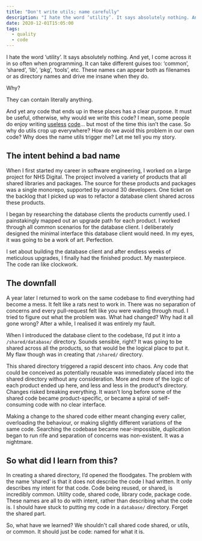 ```yaml
---
title: "Don't write utils; name carefully"
description: "I hate the word ‘utility’. It says absolutely nothing. And yet, I come across it in so often when programming. It can take different guises too: ‘common’, ‘shared’, ‘lib’, ‘pkg’, ‘tools’, etc. These names can appear both as filenames or as directory names and drive me insane when they do."
date: 2020-12-01T15:05:00
tags:
  - quality
  - code
---
```


I hate the word ‘utility’. It says absolutely nothing. And yet, I come across it in so often when programming. It can take different guises too: ‘common’, ‘shared’, ‘lib’, ‘pkg’, ‘tools’, etc. These names can appear both as filenames or as directory names and drive me insane when they do.

Why?

They can contain literally anything.

And yet any code that ends up in these places has a clear purpose. It must be useful, otherwise, why would we write this code? I mean, some people do enjoy writing [useless](https://github.com/EnterpriseQualityCoding/FizzBuzzEnterpriseEdition) [code](http://www.muppetlabs.com/~breadbox/bf/)... but most of the time this isn’t the case. So why do utils crop up everywhere? How do we avoid this problem in our own code? Why does the name utils trigger me? Let me tell you my story.

## The intent behind a bad name

When I first started my career in software engineering, I worked on a large project for NHS Digital. The project involved a variety of products that all shared libraries and packages. The source for these products and packages was a single monorepo, supported by around 30 developers. One ticket on the backlog that I picked up was to refactor a database client shared across these products.

I began by researching the database clients the products currently used. I painstakingly mapped out an upgrade path for each product. I worked through all common scenarios for the database client. I deliberately designed the minimal interface this database client would need. In my eyes, it was going to be a work of art. Perfection.

I set about building the database client and after endless weeks of meticulous upgrades, I finally had the finished product. My masterpiece. The code ran like clockwork.

## The downfall

A year later I returned to work on the same codebase to find everything had become a mess. It felt like a rats nest to work in. There was no separation of concerns and every pull-request felt like you were wading through mud. I tried to figure out what the problem was. What had changed? Why had it all gone wrong? After a while, I realised it was entirely my fault.

When I introduced the database client to the codebase, I’d put it into a `/shared/database/` directory. Sounds sensible, right? It was going to be shared across all the products, so that would be the logical place to put it. My flaw though was in creating that `/shared/` directory.

This shared directory triggered a rapid descent into chaos. Any code that could be conceived as potentially reusable was immediately placed into the shared directory without any consideration. More and more of the logic of each product ended up here, and less and less in the product’s directory. Changes risked breaking everything. It wasn’t long before some of the shared code became product-specific, or became a spiral of self-consuming code with no clear interface.

Making a change to the shared code either meant changing every caller, overloading the behaviour, or making slightly different variations of the same code. Searching the codebase became near-impossible, duplication began to run rife and separation of concerns was non-existent. It was a nightmare.

## So what did I learn from this?

In creating a shared directory, I’d opened the floodgates. The problem with the name ‘shared’ is that it does not describe the code I had written. It only describes my intent for that code. Code being reused, or shared, is incredibly common. Utility code, shared code, library code, package code. These names are all to do with intent, rather than describing what the code is. I should have stuck to putting my code in a `database/` directory. Forget the shared part.

So, what have we learned? We shouldn't call shared code shared, or utils, or common. It should just be code: named for what it is.
